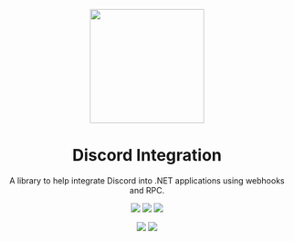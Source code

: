 <p align="center">
   <img src="https://user-images.githubusercontent.com/91763194/209483135-5e21f4f3-f452-4501-b567-c66d1dd97921.png" width=200 height=200</img>
</p>
<h1 align="center">Discord Integration</h1>
<p align = "center">A library to help integrate Discord into .NET applications using webhooks and RPC.</p>
<p align = "center">
   <a href="https://github.com/BujjuIsDumb/DiscordIntegration/issues"><img src="https://img.shields.io/github/issues/BujjuIsDumb/DiscordIntegration"></a>
   <a href="https://github.com/BujjuIsDumb/DiscordIntegration/commits/master"><img src="https://img.shields.io/github/last-commit/BujjuIsDumb/DiscordIntegration?color=%23fc8803"></a>
   <a href="https://github.com/BujjuIsDumb/DiscordIntegration/blob/master/LICENSE"><img src="https://img.shields.io/github/license/BujjuIsDumb/DiscordIntegration"></a>
</p>
<p align="center">
   <a href="https://www.nuget.org/packages/DiscordIntegration/"><img src="https://img.shields.io/nuget/v/DiscordIntegration?label=download"></a>
   <a href="https://www.nuget.org/packages/DiscordIntegration/#versions-body-tab"><img src="https://img.shields.io/nuget/vpre/DiscordIntegration?label=prerelease%20download"></a>
</p>
